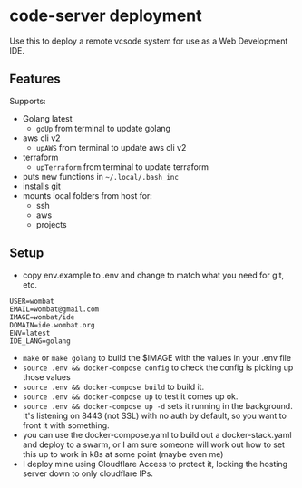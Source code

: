 # code-server deployment

Use this to deploy a remote vcsode system for use as a Web Development IDE.

## Features

Supports:

- Golang latest
    - `goUp` from terminal to update golang
- aws cli v2
    - `upAWS` from terminal to update aws cli v2
- terraform
    - `upTerraform` from terminal to update terraform
- puts new functions in `~/.local/.bash_inc`
- installs git
- mounts local folders from host for:
    - ssh
    - aws
    - projects

## Setup

- copy env.example to .env and change to match what you need for git, etc.
```
USER=wombat
EMAIL=wombat@gmail.com
IMAGE=wombat/ide
DOMAIN=ide.wombat.org
ENV=latest
IDE_LANG=golang
```
- `make` or `make golang` to build the $IMAGE with the values in your .env file
- `source .env && docker-compose config` to check the config is picking up those values
- `source .env && docker-compose build` to build it.
- `source .env && docker-compose up` to test it comes up ok.
- `source .env && docker-compose up -d` sets it running in the background.  It's listening on 8443 (not SSL) with no auth by default, so you want to front it with something.
- you can use the docker-compose.yaml to build out a docker-stack.yaml and deploy to a swarm, or I am sure someone will work out how to set this up to work in k8s at some point (maybe even me)
- I deploy mine using Cloudflare Access to protect it, locking the hosting server down to only cloudflare IPs.

